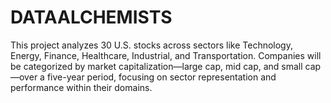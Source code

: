 # DATAALCHEMISTS
This project analyzes 30 U.S. stocks across sectors like Technology, Energy, Finance, Healthcare, Industrial, and Transportation. Companies will be categorized by market capitalization—large cap, mid cap, and small cap—over a five-year period, focusing on sector representation and performance within their domains.
